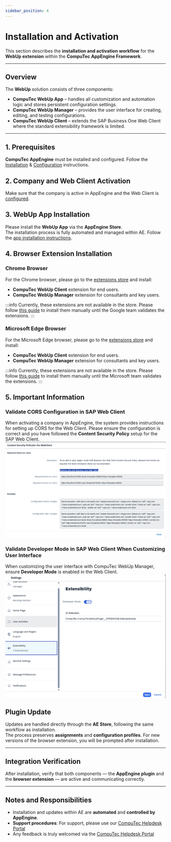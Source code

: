 ```yaml
---
sidebar_position: 4
---
```


# Installation and Activation

This section describes the **installation and activation workflow** for the **WebUp extension** within the **CompuTec AppEngine Framework**.

---

## Overview

The **WebUp** solution consists of three components:  

- **CompuTec WebUp App** – handles all customization and automation logic and stores persistent configuration settings.  
- **CompuTec WebUp Manager** – provides the user interface for creating, editing, and testing configurations.  
- **CompuTec WebUp Client** – extends the SAP Business One Web Client where the standard extensibility framework is limited.  

---

## 1. Prerequisites

**CompuTec AppEngine** must be installed and configured. Follow the [Installation](/docs/appengine/administrators-guide/configuration-and-administration/installation) & [Configuration](/docs/appengine/administrators-guide/configuration-and-administration/configuration) instructions.

## 2. Company and Web Client Activation

Make sure that the company is active in AppEngine and the Web Client is [configured](/docs/appengine/administrators-guide/configuration-and-administration/working-with-sap-business-one-web-client).

## 3. WebUp App Installation

Please install the **WebUp App** via the **AppEngine Store**.  
The installation process is fully automated and managed within AE. Follow the [app installation instructions](/docs/appengine/administrators-guide/configuration-and-administration/plugins/plugin-installation-process).

## 4. Browser Extension Installation

### Chrome Browser

For the Chrome browser, please go to the [extensions store](https://chromewebstore.google.com/) and install:

- **CompuTec WebUp Client** extension for end users.
- **CompuTec WebUp Manager** extension for consultants and key users.

:::info
Currently, these extensions are not available in the store. Please follow [this guide](./other/extension-manual-installation.md) to install them manually until the Google team validates the extensions.
:::

### Microsoft Edge Browser

For the Microsoft Edge browser, please go to the [extensions store](https://microsoftedge.microsoft.com/addons/Microsoft-Edge-Extensions-Home) and install:

- **CompuTec WebUp Client** extension for end users.
- **CompuTec WebUp Manager** extension for consultants and key users.

:::info
Currently, these extensions are not available in the store. Please follow [this guide](./other/extension-manual-installation.md) to install them manually until the Microsoft team validates the extensions.
:::

## 5. Important Information

### Validate CORS Configuration in SAP Web Client

When activating a company in AppEngine, the system provides instructions for setting up CORS for the Web Client. Please ensure the configuration is correct and you have followed the **Content Security Policy** setup for the SAP Web Client.
![Constent securit policy help screen in appengine activation process](./media/cors-setup-ae.png)

### Validate Developer Mode in SAP Web Client When Customizing User Interface

When customizing the user interface with CompuTec WebUp Manager, ensure **Developer Mode** is enabled in the Web Client.
![developer mode in SAP Web Client is enabled](./media/web_client_dev_mode.png)

## Plugin Update

Updates are handled directly through the **AE Store**, following the same workflow as installation.  
The process preserves **assignments** and **configuration profiles**.
For new versions of the browser extension, you will be prompted after installation.

---

## Integration Verification

After installation, verify that both components — the **AppEngine plugin** and the **browser extension** — are active and communicating correctly.

---

## Notes and Responsibilities

- Installation and updates within AE are **automated** and **controlled by AppEngine**.  
- **Support procedures**: For support, please use our [CompuTec Helpdesk Portal](https://support.computec.pl/servicedesk/customer/portals?q=webUp)
- Any feedback is truly welcomed via the [CompuTec Helpdesk Portal](https://support.computec.pl/servicedesk/customer/portals?q=webUp)
